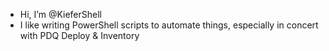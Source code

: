 - Hi, I’m @KieferShell
- I like writing PowerShell scripts to automate things, especially in concert with PDQ Deploy & Inventory


<!---
KieferShell/KieferShell is a ✨ special ✨ repository because its `README.md` (this file) appears on your GitHub profile.
You can click the Preview link to take a look at your changes.
--->
